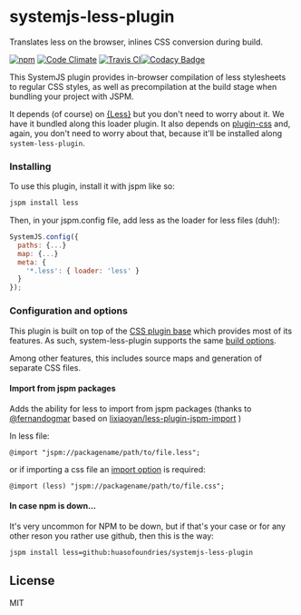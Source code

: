 # systemjs-less-plugin

Translates less on the browser, inlines CSS conversion during build.

[![npm](https://img.shields.io/npm/dm/systemjs-less-plugin.svg?style=plastic)](https://www.npmjs.com/package/systemjs-less-plugin) [![Code Climate](https://codeclimate.com/github/HuasoFoundries/systemjs-less-plugin/badges/gpa.svg)](https://codeclimate.com/github/HuasoFoundries/systemjs-less-plugin) [![Travis CI](https://travis-ci.org/HuasoFoundries/systemjs-less-plugin.svg)](https://travis-ci.org/HuasoFoundries/systemjs-less-plugin)[![Codacy Badge](https://api.codacy.com/project/badge/Grade/755f16a1ce1e4295aeeced27f2563ad0)](https://www.codacy.com/app/amenadiel/systemjs-less-plugin?utm_source=github.com&amp;utm_medium=referral&amp;utm_content=HuasoFoundries/systemjs-less-plugin&amp;utm_campaign=Badge_Grade)

This SystemJS plugin provides in-browser compilation of less stylesheets to regular CSS styles,
as well as precompilation at the build stage when bundling your project with JSPM.

It depends (of course) on [{Less}](http://lesscss.org/) but you don't need to worry about it.
We have it bundled along this loader plugin. It also depends on [plugin-css](https://github.com/systemjs/plugin-css) and,
again, you don't need to worry about that, because it'll be installed along `system-less-plugin`.


### Installing

To use this plugin, install it with jspm like so:

```sh
jspm install less
```

Then, in your jspm.config file, add less as the loader for less files (duh!):

```js
SystemJS.config({
  paths: {...}
  map: {...}
  meta: {
    '*.less': { loader: 'less' }
  }
});
```


### Configuration and options

This plugin is built on top of the [CSS plugin base](http://github.com/systemjs/plugin-css) which provides most of its features.
As such, system-less-plugin supports the same [build options](https://github.com/systemjs/plugin-css#builder-support).

Among other features, this includes source maps and generation of separate CSS files.

#### Import from jspm packages

Adds the ability for less to import from jspm packages (thanks to [@fernandogmar](https://github.com/fernandogmar) based on [lixiaoyan/less-plugin-jspm-import](https://github.com/lixiaoyan/less-plugin-jspm-import) )

In less file:

```
@import "jspm://packagename/path/to/file.less";
```

or if importing a css file an [import option](http://lesscss.org/features/#import-options) is required:

```
@import (less) "jspm://packagename/path/to/file.css";
```



#### In case npm is down...

It's very uncommon for NPM to be down, but if that's your case or
for any other reson you rather use github, then this is the way:

```sh
jspm install less=github:huasofoundries/systemjs-less-plugin
````



License
---

MIT
